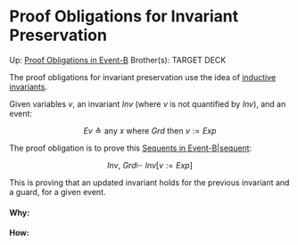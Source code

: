 # Proof Obligations for Invariant Preservation

Up: [Proof Obligations in Event-B](proof_obligations_in_event-b)
Brother(s):
TARGET DECK

The proof obligations for invariant preservation use the idea of [inductive invariants](inductive_invariants).

Given variables $v$, an invariant $Inv$ (where $v$ is not quantified by $Inv$), and an event:

$$ Ev ≙ \text{any } x \text{ where } Grd \text{ then } v := Exp$$

The proof obligation is to prove this [Sequents in Event-B|sequent](sequents_in_event-b|sequent):

$$ Inv,\ Grd ⊢\ Inv[v:=Exp] $$

This is proving that an updated invariant holds for the previous invariant and a guard, for a given event.






























#### Why:
#### How:









